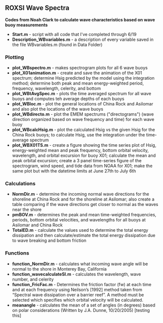 ## ROXSI Wave Spectra
**Codes from Noah Clark to calculate wave characteristics based on wave buoy measurements**

* **Start.m** - script with all code that I've completed through 6/19
* **Description_WBvariables.m** - a description of every variable saved in the file WBvariables.m (found in Data Folder)
  
### Plotting
* **plot_WBspectro.m** - makes spectrogram plots for all 6 wave buoys
* **plot_X01animation.m** - create and save the animation of the X01 spectrum; determine Hsig predicted by the model using the integration method; determine both peak and mean energy-weighted period, frequency, wavelength, celerity, and bottom 
* **plot_WBtAvgSpec.m** - plots the time averaged spectrum for all wave buoys and computes teh average depths of each buoys
* **plot_WBloc.m** - plot the general locations of China Rock and Asilomar and also plot the locations of the wave buoys
* **plot_WBdirecto.m** - plot the EMEM spectrums ("directograms") (wave direction organized based on wave frequency and time) for each wave buoy
* **plot_WBcalcHsig.m** - plot the calculated Hsig vs the given Hsig for the China Rock buoys; to calculate Hsig, use the integration under the time-average spectrum
* **plot_WBX01TS.m** - create a figure showing the time series plot of Hsig, energy-weighted mean and peak frequency, bottom orbital velocity, wavelength, and orbital excursion for buoy X01; calculate the mean and peak orbital excursion; create a 3 panel time-series figure of the spectrogram, wind speed, and tide data from NOAA for X01; make the same plot but with the datetime limits at June 27th to July 6th
  
### Calculations
* **NormDir.m** - determine the incoming normal wave directions for the shoreline at China Rock and for the shoreline at Asilomar; also create a table comparing if the wave directions get closer to normal as the waves near the shore
* **pmBOV.m** - determines the peak and mean time-weighted frequencies, periods, bottom orbital velocities, and wavelengths for all buoys at Asilomar and China Rock
* **TotalED.m** - calculate the values used to determine the total energy dissipation and then calculate/estimate the total energy dissipation due to wave breaking and bottom friction

### Functions
* **function_NormDir.m** - calculates what incoming wave angle will be normal to the shore in Monterey Bay, California
* **function_wavecalculateSI.m** - calculates the wavelength, wave number, and celerity 
* **function_FricFac.m** - Determines the friction factor (fw) at each time and at each frequency using Neilson’s [1992] method taken from “Spectral wave dissipation over a barrier reef”. A method must be selected which specifies which orbital velocity will be calculated.
* **meanangle** - calculates the mean of a set of angles (in degrees) based on polar considerations (Written by J.A. Dunne, 10/20/2005)
[testing this] 
